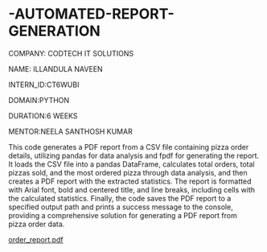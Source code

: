 # -AUTOMATED-REPORT-GENERATION

COMPANY: CODTECH IT SOLUTIONS

NAME: ILLANDULA NAVEEN

INTERN_ID:CT6WUBI

DOMAIN:PYTHON

DURATION:6 WEEKS

MENTOR:NEELA SANTHOSH KUMAR

This code generates a PDF report from a CSV file containing pizza order details, utilizing pandas for data analysis and fpdf for generating the report. It loads the CSV file into a pandas DataFrame, calculates total orders, total pizzas sold, and the most ordered pizza through data analysis, and then creates a PDF report with the extracted statistics. The report is formatted with Arial font, bold and centered title, and line breaks, including cells with the calculated statistics. Finally, the code saves the PDF report to a specified output path and prints a success message to the console, providing a comprehensive solution for generating a PDF report from pizza order data.

[order_report.pdf](https://github.com/user-attachments/files/18847035/order_report.pdf)
